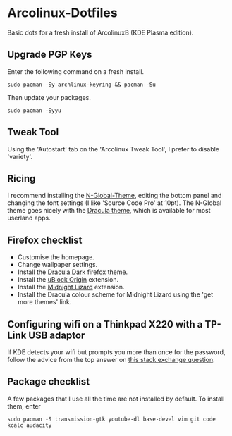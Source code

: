 # Arcolinux-Dotfiles

Basic dots for a fresh install of ArcolinuxB (KDE Plasma edition).

## Upgrade PGP Keys

Enter the following command on a fresh install.

```
sudo pacman -Sy archlinux-keyring && pacman -Su
```

Then update your packages.

```
sudo pacman -Syyu
```

## Tweak Tool

Using the 'Autostart' tab on the 'Arcolinux Tweak Tool', I prefer to disable 'variety'.

## Ricing

I recommend installing the [N-Global-Theme](https://store.kde.org/p/1590092), editing the bottom panel and changing the font settings (I like 'Source Code Pro' at 10pt). The N-Global theme goes nicely with the [Dracula theme](https://draculatheme.com/), which is available for most userland apps.

## Firefox checklist

- Customise the homepage.
- Change wallpaper settings.
- Install the [Dracula Dark](https://addons.mozilla.org/en-GB/firefox/addon/dracula-dark-colorscheme/) firefox theme.
- Install the [uBlock Origin](https://addons.mozilla.org/en-GB/firefox/addon/ublock-origin/) extension.
- Install the [Midnight Lizard](https://addons.mozilla.org/en-GB/firefox/addon/midnight-lizard-quantum/) extension.
- Install the Dracula colour scheme for Midnight Lizard using the 'get more themes' link.

## Configuring wifi on a Thinkpad X220 with a TP-Link USB adaptor

If KDE detects your wifi but prompts you more than once for the password, follow the advice from the top answer on [this stack exchange question](https://unix.stackexchange.com/questions/420497/how-do-i-stop-kwallet-from-asking-my-password-to-let-the-system-connect-to-wifi).

## Package checklist

A few packages that I use all the time are not installed by default. To install them, enter

```
sudo pacman -S transmission-gtk youtube-dl base-devel vim git code kcalc audacity
```
